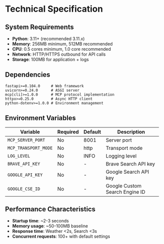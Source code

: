 # Technical Specification

## System Requirements
- **Python**: 3.11+ (recommended 3.11.x)
- **Memory**: 256MB minimum, 512MB recommended
- **CPU**: 0.5 cores minimum, 1.0 core recommended
- **Network**: HTTP/HTTPS outbound for API calls
- **Storage**: 100MB for application + logs

## Dependencies
```
fastapi>=0.104.0     # Web framework
uvicorn>=0.24.0      # ASGI server
mcp[cli]>=1.0.0      # MCP protocol implementation
httpx>=0.25.0        # Async HTTP client
python-dotenv>=1.0.0 # Environment management
```

## Environment Variables
| Variable | Required | Default | Description |
|----------|----------|---------|-------------|
| `MCP_SERVER_PORT` | No | 8001 | Server port |
| `MCP_TRANSPORT_MODE` | No | http | Transport mode |
| `LOG_LEVEL` | No | INFO | Logging level |
| `BRAVE_API_KEY` | No | - | Brave Search API key |
| `GOOGLE_API_KEY` | No | - | Google Search API key |
| `GOOGLE_CSE_ID` | No | - | Google Custom Search Engine ID |

## Performance Characteristics
- **Startup time**: ~2-3 seconds
- **Memory usage**: ~50-100MB baseline
- **Response time**: Weather <2s, Search <3s
- **Concurrent requests**: 100+ with default settings